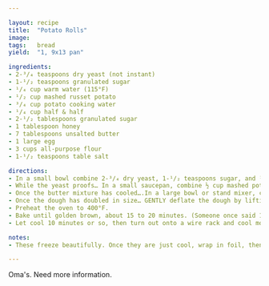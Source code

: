 ```yaml
---

layout: recipe
title:  "Potato Rolls"
image:  
tags:   bread
yield:  "1, 9x13 pan"

ingredients:
- 2-³/₄ teaspoons dry yeast (not instant)
- 1-¹/₂ teaspoons granulated sugar
- ¹/₄ cup warm water (115°F)
- ¹/₂ cup mashed russet potato
- ³/₄ cup potato cooking water
- ¹/₄ cup half & half
- 2-¹/₂ tablespoons granulated sugar
- 1 tablespoon honey
- 7 tablespoons unsalted butter
- 1 large egg
- 3 cups all-purpose flour
- 1-¹/₂ teaspoons table salt

directions:
- In a small bowl combine 2-³/₄ dry yeast, 1-¹/₂ teaspoons sugar, and ¹/₄ cup warm water. Let proof 5-10 minutes or until good and bubbly.
- While the yeast proofs… In a small saucepan, combine ½ cup mashed potato, ¾ cups of water from cooking the potatoes, ¹/₄ cup half & half, 2-¹/₂ tablespoons sugar, 1 tablespoon honey, and 7 tablespoons unsalted butter; heat over low heat until the butter is melted. Set aside and let cool to room temperature or a bit warmer
- Once the butter mixture has cooled….In a large bowl or stand mixer, combine 3 cups all-purpose flour and 1-¹/₂ teaspoons salt (I use regular table salt, not kosher in this recipe). Add the melted butter mixture and the egg; mix until combined. Add enough additional flour to make a soft but manageable dough (no more than 1-¹/₂ cups). Knead by hand or in the mixer about 8 to 10 minutes. The dough should become very smooth and elastic – you’re there when it feels like a baby’s bottom when you give it a little pat. Transfer to a buttered bowl, cover with a damp cloth ( I cover the damp cloth with plastic wrap to keep in the moisture) and let rise in a warm spot until doubled in size.
- Once the dough has doubled in size… GENTLY deflate the dough by lifting it up and gently patting it down (if you are too rough, it will get too elastic and hard to form into balls). Turn out onto a lightly floured surface and using a knife or bench knife, cut into small portions. Form into balls (it depends on how many rolls you want – it works equally well if you make small rolls or larger ones.)  Arrange in a well-buttered 9x13-inch baking pan (I like a light colored one so they don’t get too brown while baking – glass works well, too, but lower the baking temp 25°F).  Cover with a damp cloth or well-buttered piece of plastic wrap and let rise in a warm spot until almost doubled in size (leave a bit for the oven to push!)
- Preheat the oven to 400°F.
- Bake until golden brown, about 15 to 20 minutes. (Someone once said 170°F. is the temp that dough is cooked – I go by color and feel when I tap the tops.)
- Let cool 10 minutes or so, then turn out onto a wire rack and cool more. Serve slightly warm or room temperature.

notes:
- These freeze beautifully. Once they are just cool, wrap in foil, then wrap the foil packages in plastic wrap or place in freezer style zip-lock bags. To reheat, take off the plastic wrap but leave the rolls wrapped in the foil. Heat in a 350°F oven until hot – 15 minutes or so.

---
```


Oma's. Need more information.
